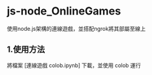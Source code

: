 # js-node_OnlineGames
使用node.js架構的連線遊戲，並搭配ngrok將其部屬至線上

## 1.使用方法
將檔案 [連線遊戲 colob.ipynb] 下載，並使用 colob 運行
